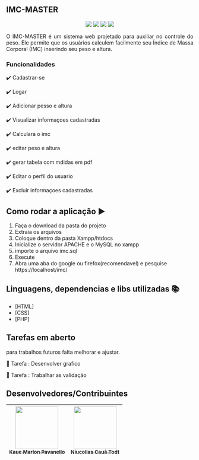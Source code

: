 ## IMC-MASTER

<p align="center">
  <img src="https://img.shields.io/static/v1?label=php&message=linguagem&color=blue&style=for-the-badge&logo=PHP"/>
  <img src="https://img.shields.io/static/v1?label=bootstrap&message=framework&color=pink&style=for-the-badge&logo=BOOTSTRAP"/>
  <img src="https://img.shields.io/static/v1?label=JavaScript&message=language&color=yellow&style=for-the-badge&logo=javascript"/>
   <img src="http://img.shields.io/static/v1?label=STATUS&message=EM%20DESENVOLVIMENTO&color=RED&style=for-the-badge"/>
</p>

<p align="justify">
 O IMC-MASTER é um sistema web projetado para auxiliar no controle do peso. Ele permite que os usuários calculem facilmente seu Índice de Massa Corporal (IMC) inserindo seu peso e altura.
</p>

### Funcionalidades

:heavy_check_mark: Cadastrar-se

:heavy_check_mark: Logar 

:heavy_check_mark: Adicionar pesso e altura 

:heavy_check_mark: Visualizar informaçoes cadastradas 

:heavy_check_mark: Calculara o imc 

:heavy_check_mark: editar peso e altura 

:heavy_check_mark: gerar tabela com mdidas em pdf 

:heavy_check_mark: Editar o perfil do usuario 

:heavy_check_mark: Excluir informaçoes cadastradas  

## Como rodar a aplicação :arrow_forward:

1. Faça o download da pasta do projeto
2. Extraia os arquivos
3. Coloque dentro da pasta Xampp/htdocs
4. Inicialize o servidor APACHE e o MySQL no xampp
5. importe o arquivo  imc.sql
6. Execute 
7. Abra uma aba do google ou firefox(recomendavel) e pesquise https://localhost/imc/

## Linguagens, dependencias e libs utilizadas :books:

- [HTML]
- [CSS]
- [PHP]

## Tarefas em aberto

para trabalhos futuros falta  melhorar  e ajustar.

:memo: Tarefa : Desenvolver grafico  

:memo: Tarefa : Trabalhar as validação 


## Desenvolvedores/Contribuintes 

| [<img src="https://avatars.githubusercontent.com/u/116108835?v=4" width=115><br><sub>Kaue Marlon Pavanello</sub>](https://github.com/0vidas) |  [<img src="https://avatars.githubusercontent.com/u/116108818?v=4" width=115><br><sub>Niucollas Cauã Todt</sub>](https://github.com/OFuturePica) |
| :---: | :---:  

